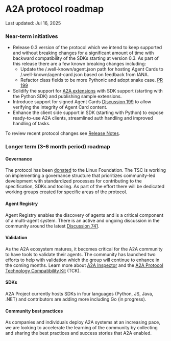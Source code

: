 # A2A protocol roadmap

Last updated: Jul 16, 2025

### Near-term initiatives

- Release 0.3 version of the protocol which we intend to keep supported and without breaking changes for a significant amount of time with backward compatibility of the SDKs starting at version 0.3. As part of this release there are a few known breaking changes including:
    - Update the /.well-known/agent.json path for hosting Agent Cards to /.well-known/agent-card.json based on feedback from IANA.
    - Refactor class fields to be more Pythonic and adopt snake case. [PR 199](https://github.com/a2aproject/a2a-python/pull/199)
- Solidify the support for [A2A extensions](https://a2aproject.github.io/A2A/latest/) with SDK support (starting with the Python SDK) and publishing sample extensions.  
- Introduce support for signed Agent Cards [Discussion 199](https://github.com/a2aproject/A2A/discussions/199#discussioncomment-13770576) to allow verifying the integrity of Agent Card content. 
- Enhance the client side support in SDK (starting with Python) to expose ready-to-use A2A clients, streamlined auth handling and improved handling of tasks.

To review recent protocol changes see [Release Notes](https://github.com/a2aproject/A2A/releases).

### Longer term (3-6 month period) roadmap

#### Governance 

The protocol has been [donated](https://www.linuxfoundation.org/press/linux-foundation-launches-the-agent2agent-protocol-project-to-enable-secure-intelligent-communication-between-ai-agents) to the Linux Foundation. The TSC is working on implementing a governance structure that prioritizes community-led development with standardized processes for contributing to the specification, SDKs and tooling. As part of the effort there will be dedicated working groups created for specific areas of the protocol. 

#### Agent Registry 

Agent Registry enables the discovery of agents and is a critical component of a multi-agent system. There is an active and ongoing discussion in the community around the latest [Discussion 741](https://github.com/a2aproject/A2A/discussions/741).

#### Validation

As the A2A ecosystem matures, it becomes critical for the A2A community to have tools to validate their agents. The community has launched two efforts to help with validation which the group will continue to enhance in the coming months. Learn more about [A2A Inspector](https://github.com/a2aproject/a2a-inspector) and the [A2A Protocol Technology Compatibility Kit](https://github.com/a2aproject/a2a-tck) (TCK).

#### SDKs

A2A Project currently hosts SDKs in four languages (Python, JS, Java, .NET) and contributors are adding more including Go (in progress). 

#### Community best practices

As companies and individuals deploy A2A systems at an increasing pace, we are looking to accelerate the learning of the community by collecting and sharing the best practices and success stories that A2A enabled.
